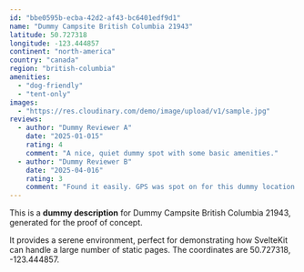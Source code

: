 ```yaml
---
id: "bbe0595b-ecba-42d2-af43-bc6401edf9d1"
name: "Dummy Campsite British Columbia 21943"
latitude: 50.727318
longitude: -123.444857
continent: "north-america"
country: "canada"
region: "british-columbia"
amenities:
  - "dog-friendly"
  - "tent-only"
images:
  - "https://res.cloudinary.com/demo/image/upload/v1/sample.jpg"
reviews:
  - author: "Dummy Reviewer A"
    date: "2025-01-015"
    rating: 4
    comment: "A nice, quiet dummy spot with some basic amenities."
  - author: "Dummy Reviewer B"
    date: "2025-04-016"
    rating: 3
    comment: "Found it easily. GPS was spot on for this dummy location."
---
```


This is a **dummy description** for Dummy Campsite British Columbia 21943, generated for the proof of concept.

It provides a serene environment, perfect for demonstrating how SvelteKit can handle a large number of static pages. The coordinates are 50.727318, -123.444857.
